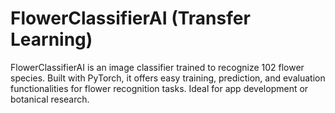 # FlowerClassifierAI (Transfer Learning)
FlowerClassifierAI is an image classifier trained to recognize 102 flower species. Built with PyTorch, it offers easy training, prediction, and evaluation functionalities for flower recognition tasks. Ideal for app development or botanical research.
